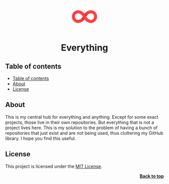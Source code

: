 <a name="readme-top"></a>

<div align="center">
  <a href="https://github.com/seesmof/">
    <img src="./logo.png" alt="Logo" height="80">
  </a>

<h1 align="center">Everything</h1>
</div>

## Table of contents

- [Table of contents](#table-of-contents)
- [About](#about)
- [License](#license)

## About

This is my central hub for everything and anything. Except for some exact projects, those live in their own repositories. But everything that is not a project lives here. This is my solution to the problem of having a bunch of repositories that just exist and are not being used, thus cluttering my GitHub library. I hope you find this useful.

## License

This project is licensed under the [MIT License](./LICENSE).

<p align="right"><a href="#readme-top"><strong>Back to top</strong></a></p>
